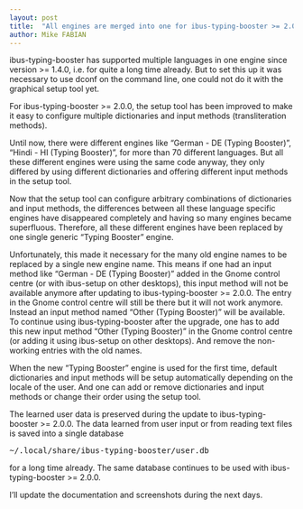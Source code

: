 ```yaml
---
layout: post
title:  "All engines are merged into one for ibus-typing-booster >= 2.0.0"
author: Mike FABIAN
---
```


<p>ibus-typing-booster has supported multiple languages in one engine
since version >= 1.4.0, i.e. for quite a long time already. But to set
this up it was necessary to use dconf on the command line, one could
not do it with the graphical setup tool yet.</p>

<p>For ibus-typing-booster >= 2.0.0, the setup tool has been improved
to make it easy to configure multiple dictionaries and input methods
(transliteration methods).</p>

<p>Until now, there were different engines like “German - DE (Typing
Booster)”, “Hindi - HI (Typing Booster)”, for more than 70 different
languages. But all these different engines were using the same code
anyway, they only differed by using different dictionaries and
offering different input methods in the setup tool.</p>

<p>Now that the setup tool can configure arbitrary combinations of
dictionaries and input methods, the differences between all these
language specific engines have disappeared completely and having so
many engines became superfluous. Therefore, all these different
engines have been replaced by one single generic “Typing Booster”
engine.</p>

<p>Unfortunately, this made it necessary for the many old engine names
to be replaced by a single new engine name.  This means if one had an
input method like “German - DE (Typing Booster)” added in the Gnome
control centre (or with ibus-setup on other desktops), this input
method will not be available anymore after updating to
ibus-typing-booster >= 2.0.0.  The entry in the Gnome control centre
will still be there but it will not work anymore.  Instead an input
method named “Other (Typing Booster)” will be available.  To continue
using ibus-typing-booster after the upgrade, one has to add this new
input method “Other (Typing Booster)” in the Gnome control centre (or
adding it using ibus-setup on other desktops). And remove the
non-working entries with the old names.</p>

<p>When the new “Typing Booster” engine is used for the first time,
default dictionaries and input methods will be setup automatically
depending on the locale of the user. And one can add or remove
dictionaries and input methods or change their order using the
setup tool.</p>

<p>The learned user data is preserved during the update to
ibus-typing-booster >= 2.0.0.  The data learned from user input or
from reading text files is saved into a single database
<pre>~/.local/share/ibus-typing-booster/user.db</pre> for a long time
already.  The same database continues to be used with
ibus-typing-booster >= 2.0.0.</p>

<p>I’ll update the documentation and screenshots during the next
days.</p>
